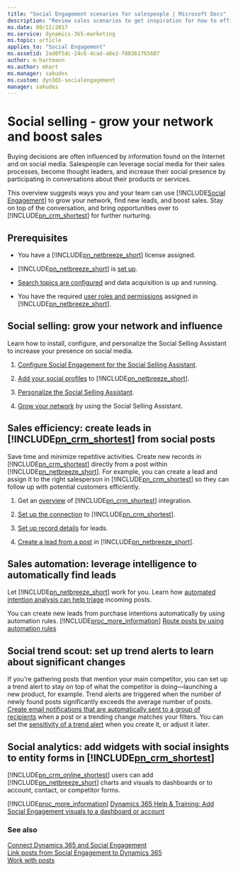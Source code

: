 ```yaml
---
title: "Social Engagement scenarios for salespeople | Microsoft Docs"
description: "Review sales scenarios to get inspiration for how to efficiently leverage Social Engagement in your organization."
ms.date: 09/12/2017
ms.service: dynamics-365-marketing
ms.topic: article
applies_to: "Social Engagement"
ms.assetid: 2ad0f5dc-24c6-4cad-a8e2-f88361765607
author: m-hartmann
ms.author: mhart
ms.manager: sakudes
ms.custom: dyn365-socialengagement
manager: sakudes
---
```

# Social selling - grow your network and boost sales

Buying decisions are often influenced by information found on the Internet and on social media. Salespeople can leverage social media for their sales processes, become thought leaders, and increase their social presence by participating in conversations about their products or services.

This overview suggests ways you and your team can use [!INCLUDE[Social Engagement](../includes/pn-social-engagement-short.md)] to grow your network, find new leads, and boost sales. Stay on top of the conversation, and bring opportunities over to [!INCLUDE[pn_crm_shortest](../includes/pn-crm-shortest.md)] for further nurturing.

## Prerequisites

- You have a [!INCLUDE[pn_netbreeze_short](../includes/pn-social-engagement-short.md)] license assigned.

- [!INCLUDE[pn_netbreeze_short](../includes/pn-social-engagement-short.md)] is [set up](administer-microsoft-social-engagement.md).

- [Search topics are configured](set-up-searches.md) and data acquisition is up and running.

- You have the required [user roles and permissions](user-roles.md) assigned in [!INCLUDE[pn_netbreeze_short](../includes/pn-social-engagement-short.md)].

## Social selling: grow your network and influence

Learn how to install, configure, and personalize the Social Selling Assistant to increase your presence on social media.

1. [Configure Social Engagement for the Social Selling Assistant](configure-social-selling-assistant.md).

2. [Add your social profiles](manage-social-profiles.md) to [!INCLUDE[pn_netbreeze_short](../includes/pn-social-engagement-short.md)].

3. [Personalize the Social Selling Assistant](personalize-social-selling-assistant.md).

4. [Grow your network](work-with-social-selling-assistant.md) by using the Social Selling Assistant.

## Sales efficiency: create leads in [!INCLUDE[pn_crm_shortest](../includes/pn-crm-shortest.md)] from social posts

Save time and minimize repetitive activities. Create new records in [!INCLUDE[pn_crm_shortest](../includes/pn-crm-shortest.md)] directly from a post within [!INCLUDE[pn_netbreeze_short](../includes/pn-social-engagement-short.md)]. For example, you can create a lead and assign it to the right salesperson in [!INCLUDE[pn_crm_shortest](../includes/pn-crm-shortest.md)] so they can follow up with potential customers efficiently.

1.  Get an [overview](link-posts-to-dynamics-365.md) of [!INCLUDE[pn_crm_shortest](../includes/pn-crm-shortest.md)] integration.

2.  [Set up the connection](connect-dynamics-365-social-engagement.md) to [!INCLUDE[pn_crm_shortest](../includes/pn-crm-shortest.md)].

3.  [Set up record details](create-dynamics-365-record-from-social-post.md) for leads.

4.  [Create a lead from a post](create-dynamics-365-record-from-social-post.md#convert-a-social-engagement-post-to-a-social-activity) in [!INCLUDE[pn_netbreeze_short](../includes/pn-social-engagement-short.md)].

## Sales automation: leverage intelligence to automatically find leads

Let [!INCLUDE[pn_netbreeze_short](../includes/pn-social-engagement-short.md)] work for you. Learn how [automated intention analysis can help triage](tags.md#how-intention-analysis-works) incoming posts.

You can create new leads from purchase intentions automatically by using automation rules. [!INCLUDE[proc_more_information](../includes/proc-more-information.md)] [Route posts by using automation rules](automation-rules.md)

## Social trend scout: set up trend alerts to learn about significant changes

If you're gathering posts that mention your main competitor, you can set up a trend alert to stay on top of what the competitor is doing&mdash;launching a new product, for example. Trend alerts are triggered when the number of newly found posts significantly exceeds the average number of posts. [Create email notifications that are automatically sent to a group of recipients](email-alerts.md) when a post or a trending change matches your filters. You can set the [sensitivity of a trend alert](email-alerts.md#set-a-trend-alerts-sensitivity) when you create it, or adjust it later.

## Social analytics: add widgets with social insights to entity forms in [!INCLUDE[pn_crm_shortest](../includes/pn-crm-shortest.md)]

[!INCLUDE[pn_crm_online_shortest](../includes/pn-crm-online-shortest.md)] users can add [!INCLUDE[pn_netbreeze_short](../includes/pn-social-engagement-short.md)] charts and visuals to dashboards or to account, contact, or competitor forms.

[!INCLUDE[proc_more_information](../includes/proc-more-information.md)] [Dynamics 365 Help & Training: Add Social Engagement visuals to a dashboard or account](http://go.microsoft.com/fwlink/p/?LinkID=391707)

### See also

[Connect Dynamics 365 and Social Engagement](connect-dynamics-365-social-engagement.md)   
[Link posts from Social Engagement to Dynamics 365](link-posts-to-dynamics-365.md)   
[Work with posts](work-with-posts.md)
